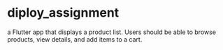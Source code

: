 # diploy_assignment
a Flutter app that displays a product list. Users should be able to browse products,  view details, and add items to a cart.
